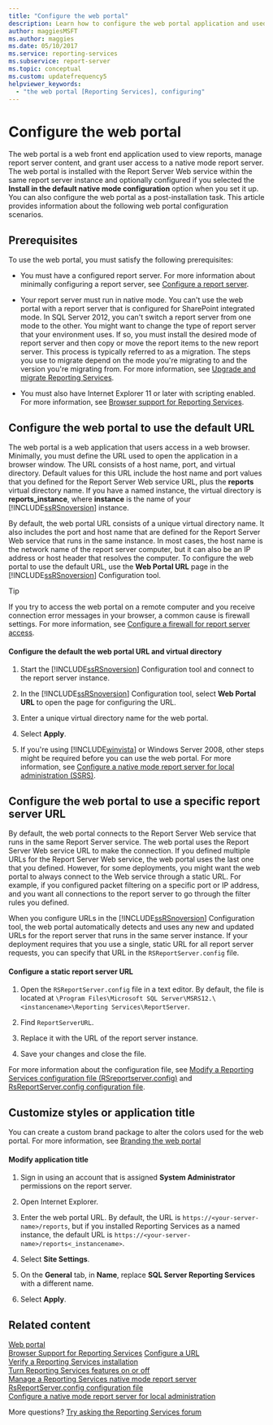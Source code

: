 ```yaml
---
title: "Configure the web portal"
description: Learn how to configure the web portal application and used to view reports. Also, learn how to manage report server content and grant user access to a native mode report server.
author: maggiesMSFT
ms.author: maggies
ms.date: 05/10/2017
ms.service: reporting-services
ms.subservice: report-server
ms.topic: conceptual
ms.custom: updatefrequency5
helpviewer_keywords:
  - "the web portal [Reporting Services], configuring"
---
```

# Configure the web portal

The web portal is a web front end application used to view reports, manage report server content, and grant user access to a native mode report server. The web portal is installed with the Report Server Web service within the same report server instance and optionally configured if you selected the **Install in the default native mode configuration** option when you set it up. You can also configure the web portal as a post-installation task. This article provides information about the following web portal configuration scenarios.

## Prerequisites

To use the web portal, you must satisfy the following prerequisites:

- You must have a configured report server. For more information about minimally configuring a report server, see [Configure a report server](../../reporting-services/report-server/configure-a-report-server-reporting-services-native-mode.md).

- Your report server must run in native mode. You can't use the web portal with a report server that is configured for SharePoint integrated mode. In SQL Server 2012, you can't switch a report server from one mode to the other. You might want to change the type of report server that your environment uses. If so, you must install the desired mode of report server and then copy or move the report items to the new report server. This process is typically referred to as a migration. The steps you use to migrate depend on the mode you're migrating to and the version you're migrating from. For more information, see [Upgrade and migrate Reporting Services](../../reporting-services/install-windows/upgrade-and-migrate-reporting-services.md).

- You must also have Internet Explorer 11 or later with scripting enabled. For more information, see [Browser support for Reporting Services](../../reporting-services/browser-support-for-reporting-services-and-power-view.md).

## Configure the web portal to use the default URL

The web portal is a web application that users access in a web browser. Minimally, you must define the URL used to open the application in a browser window. The URL consists of a host name, port, and virtual directory. Default values for this URL include the host name and port values that you defined for the Report Server Web service URL, plus the **reports** virtual directory name. If you have a named instance, the virtual directory is **reports_instance**, where **instance** is the name of your [!INCLUDE[ssRSnoversion](../../includes/ssrsnoversion-md.md)] instance.

By default, the web portal URL consists of a unique virtual directory name. It also includes the port and host name that are defined for the Report Server Web service that runs in the same instance. In most cases, the host name is the network name of the report server computer, but it can also be an IP address or host header that resolves the computer. To configure the web portal to use the default URL, use the **Web Portal URL** page in the [!INCLUDE[ssRSnoversion](../../includes/ssrsnoversion-md.md)] Configuration tool.

> [!TIP]
> If you try to access the web portal on a remote computer and you receive connection error messages in your browser, a common cause is firewall settings. For more information, see [Configure a firewall for report server access](../../reporting-services/report-server/configure-a-firewall-for-report-server-access.md).

#### Configure the default the web portal URL and virtual directory

1. Start the [!INCLUDE[ssRSnoversion](../../includes/ssrsnoversion-md.md)] Configuration tool and connect to the report server instance.

2. In the [!INCLUDE[ssRSnoversion](../../includes/ssrsnoversion-md.md)] Configuration tool, select **Web Portal URL** to open the page for configuring the URL.

3. Enter a unique virtual directory name for the web portal.

4. Select **Apply**.

5. If you're using [!INCLUDE[winvista](../../includes/winvista-md.md)] or Windows Server 2008, other steps might be required before you can use the web portal. For more information, see [Configure a native mode report server for local administration &#40;SSRS&#41;](../../reporting-services/report-server/configure-a-native-mode-report-server-for-local-administration-ssrs.md).

## Configure the web portal to use a specific report server URL

By default, the web portal connects to the Report Server Web service that runs in the same Report Server service. The web portal uses the Report Server Web service URL to make the connection. If you defined multiple URLs for the Report Server Web service, the web portal uses the last one that you defined. However, for some deployments, you might want the web portal to always connect to the Web service through a static URL. For example, if you configured packet filtering on a specific port or IP address, and you want all connections to the report server to go through the filter rules you defined.

When you configure URLs in the [!INCLUDE[ssRSnoversion](../../includes/ssrsnoversion-md.md)] Configuration tool, the web portal automatically detects and uses any new and updated URLs for the report server that runs in the same server instance. If your deployment requires that you use a single, static URL for all report server requests, you can specify that URL in the `RSReportServer.config` file.

#### Configure a static report server URL

1. Open the `RSReportServer.config` file in a text editor. By default, the file is located at `\Program Files\Microsoft SQL Server\MSRS12.\<instancename>\Reporting Services\ReportServer`.  

2. Find `ReportServerURL`.

3. Replace it with the URL of the report server instance.

4. Save your changes and close the file.

For more information about the configuration file, see [Modify a Reporting Services configuration file &#40;RSreportserver.config&#41;](../../reporting-services/report-server/modify-a-reporting-services-configuration-file-rsreportserver-config.md) and [RsReportServer.config configuration file](../../reporting-services/report-server/rsreportserver-config-configuration-file.md).

## Customize styles or application title

You can create a custom brand package to alter the colors used for the web portal. For more information, see [Branding the web portal](../branding-the-web-portal.md)

#### Modify application title

1. Sign in using an account that is assigned **System Administrator** permissions on the report server.

1. Open Internet Explorer.

1. Enter the web portal URL. By default, the URL is `https://<your-server-name>/reports`, but if you installed Reporting Services as a named instance, the default URL is `https://<your-server-name>/reports<_instancename>`.

1. Select **Site Settings**.

1. On the **General** tab, in **Name**, replace **SQL Server Reporting Services** with a different name.

1. Select **Apply**.

## Related content

[Web portal](../../reporting-services/web-portal-ssrs-native-mode.md)  
[Browser Support for Reporting Services](../../reporting-services/browser-support-for-reporting-services-and-power-view.md)
[Configure a URL](../../reporting-services/install-windows/configure-a-url-ssrs-configuration-manager.md)   
[Verify a Reporting Services installation](../../reporting-services/install-windows/verify-a-reporting-services-installation.md)   
[Turn Reporting Services features on or off](../../reporting-services/report-server/turn-reporting-services-features-on-or-off.md)   
[Manage a Reporting Services native mode report server](../../reporting-services/report-server/manage-a-reporting-services-native-mode-report-server.md)   
[RsReportServer.config configuration file](../../reporting-services/report-server/rsreportserver-config-configuration-file.md)   
[Configure a native mode report server for local administration](../../reporting-services/report-server/configure-a-native-mode-report-server-for-local-administration-ssrs.md)

 More questions? [Try asking the Reporting Services forum](https://go.microsoft.com/fwlink/?LinkId=620231)
